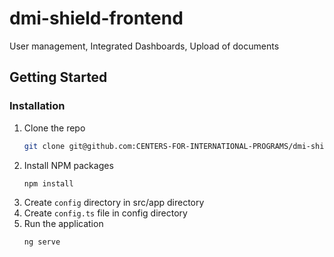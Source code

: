 # dmi-shield-frontend
User management, Integrated Dashboards, Upload of documents


## Getting Started

### Installation

1. Clone the repo
    ```sh
    git clone git@github.com:CENTERS-FOR-INTERNATIONAL-PROGRAMS/dmi-shield-frontend.git
    ```
2. Install NPM packages
    ```sh
    npm install
    ```
3. Create `config` directory in src/app directory
4. Create `config.ts` file in config directory
5. Run the application
    ```sh
    ng serve
    ```



